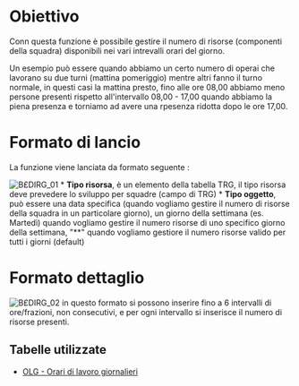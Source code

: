 # Obiettivo
Conn questa funzione è possibile gestire il numero di risorse (componenti della squadra) disponibili nei vari intrevalli orari del giorno.

Un esempio può essere quando abbiamo un certo numero di operai che lavorano su due turni (mattina  pomeriggio) mentre altri fanno il turno normale, in questi casi la mattina presto, fino alle ore 08,00 abbiamo meno persone presenti rispetto all'intervallo 08,00 - 17,00  quando abbiamo la piena presenza e torniamo ad avere una rpesenza ridotta dopo le ore 17,00.

# Formato di lancio
La funzione viene lanciata da formato seguente : 

![B£DIRG_01](http://localhost:3000/immagini/MBDOC_OGG-P_B£DIRG/BXDIRG_01.png)
 \* **Tipo risorsa**, è un elemento della tabella TRG, il tipo risorsa deve prevedere lo sviluppo per squadre (campo di TRG)
 \* **Tipo oggetto**, può essere una data specifica (quando vogliamo gestire il numero di risorse della squadra in un particolare giorno), un giorno della settimana (es. Martedì) quando vogliamo gestire il numero risorse di uno specifico giorno della settimana, "\*\*" quando vogliamo gestiore il numero risorse valido per tutti i giorni (default)

# Formato dettaglio

![B£DIRG_02](http://localhost:3000/immagini/MBDOC_OGG-P_B£DIRG/BXDIRG_02.png)
in questo formato si possono inserire fino a 6 intervalli di ore/frazioni, non consecutivi, e per ogni intervallo si inserisce il numero di risorse presenti.

## Tabelle utilizzate
- [OLG - Orari di lavoro giornalieri](Sorgenti/OG/TA/OLG)

